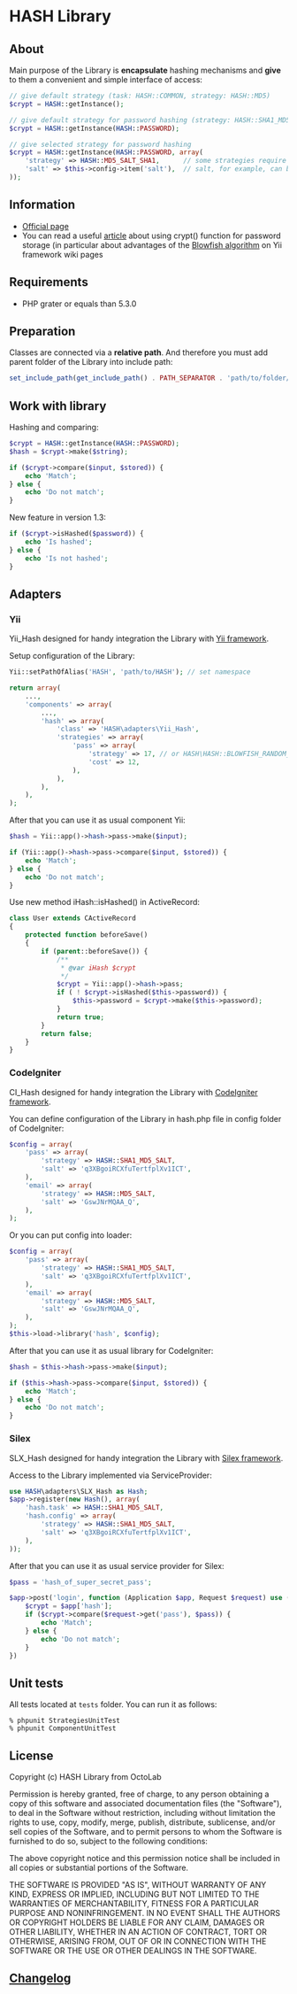HASH Library
============

## About
Main purpose of the Library is **encapsulate** hashing mechanisms and **give** to them a convenient and simple interface of access:

```php
// give default strategy (task: HASH::COMMON, strategy: HASH::MD5)
$crypt = HASH::getInstance();

// give default strategy for password hashing (strategy: HASH::SHA1_MD5)
$crypt = HASH::getInstance(HASH::PASSWORD);

// give selected strategy for password hashing
$crypt = HASH::getInstance(HASH::PASSWORD, array(
	'strategy' => HASH::MD5_SALT_SHA1,		// some strategies require salt, by default $salt = substr(md5(__CLASS__), 0, 22)
	'salt' => $this->config->item('salt'),	// salt, for example, can be stored globally in the site settings
));
```


## Information
* [Official page](http://www.octolab.org/libraries/hash)
* You can read a useful [article](http://www.yiiframework.com/wiki/425/use-crypt-for-password-storage/) about using crypt() function for password storage (in particular about advantages of the [Blowfish algorithm](http://en.wikipedia.org/wiki/Blowfish_%28cipher%29) on Yii framework wiki pages



## Requirements
* PHP grater or equals than 5.3.0


## Preparation
Classes are connected via a **relative path**. And therefore you must add parent folder of the Library into include path:

```php
set_include_path(get_include_path() . PATH_SEPARATOR . 'path/to/folder/which/contains/HASH');
```


## Work with library
Hashing and comparing:

```php
$crypt = HASH::getInstance(HASH::PASSWORD);
$hash = $crypt->make($string);

if ($crypt->compare($input, $stored)) {
	echo 'Match';
} else {
	echo 'Do not match';
}
```

New feature in version 1.3:

```php
if ($crypt->isHashed($password)) {
	echo 'Is hashed';
} else {
	echo 'Is not hashed';
}
```


## Adapters
### Yii
Yii_Hash designed for handy integration the Library with [Yii framework](http://www.yiiframework.com/).

Setup configuration of the Library:

```php
Yii::setPathOfAlias('HASH', 'path/to/HASH'); // set namespace

return array(
	...,
	'components' => array(
		...,
		'hash' => array(
			'class' => 'HASH\adapters\Yii_Hash',
			'strategies' => array(
				'pass' => array(
					'strategy' => 17, // or HASH\HASH::BLOWFISH_RANDOM_SALT,
					'cost' => 12,
				),
			),
		),
	),
);
```

After that you can use it as usual component Yii:

```php
$hash = Yii::app()->hash->pass->make($input);

if (Yii::app()->hash->pass->compare($input, $stored)) {
	echo 'Match';
} else {
	echo 'Do not match';
}
```

Use new method iHash::isHashed() in ActiveRecord:

```php
class User extends CActiveRecord
{
	protected function beforeSave()
	{
		if (parent::beforeSave()) {
			/**
			 * @var iHash $crypt
			 */
			$crypt = Yii::app()->hash->pass;
			if ( ! $crypt->isHashed($this->password)) {
				$this->password = $crypt->make($this->password);
			}
			return true;
		}
		return false;
	}
}
```

### CodeIgniter
CI_Hash designed for handy integration the Library with [CodeIgniter framework](http://ellislab.com/codeigniter).

You can define configuration of the Library in hash.php file in config folder of CodeIgniter:

```php
$config = array(
	'pass' => array(
		'strategy' => HASH::SHA1_MD5_SALT,
		'salt' => 'q3XBgoiRCXfuTertfplXv1ICT',
	),
	'email' => array(
		'strategy' => HASH::MD5_SALT,
		'salt' => 'GswJNrMQAA_Q',
	),
);
```

Or you can put config into loader:

```php
$config = array(
	'pass' => array(
		'strategy' => HASH::SHA1_MD5_SALT,
		'salt' => 'q3XBgoiRCXfuTertfplXv1ICT',
	),
	'email' => array(
		'strategy' => HASH::MD5_SALT,
		'salt' => 'GswJNrMQAA_Q',
	),
);
$this->load->library('hash', $config);
```

After that you can use it as usual library for CodeIgniter:

```php
$hash = $this->hash->pass->make($input);

if ($this->hash->pass->compare($input, $stored)) {
	echo 'Match';
} else {
	echo 'Do not match';
}
```

### Silex
SLX_Hash designed for handy integration the Library with [Silex framework](http://silex.sensiolabs.org/).

Access to the Library implemented via ServiceProvider:

```php
use HASH\adapters\SLX_Hash as Hash;
$app->register(new Hash(), array(
	'hash.task' => HASH::SHA1_MD5_SALT,
	'hash.config' => array(
		'strategy' => HASH::SHA1_MD5_SALT,
		'salt' => 'q3XBgoiRCXfuTertfplXv1ICT',
	),
));
```

After that you can use it as usual service provider for Silex:

```php
$pass = 'hash_of_super_secret_pass';

$app->post('login', function (Application $app, Request $request) use ($pass) {
	$crypt = $app['hash'];
	if ($crypt->compare($request->get('pass'), $pass)) {
		echo 'Match';
	} else {
		echo 'Do not match';
	}
})
```


## Unit tests
All tests located at `tests` folder. You can run it as follows:

```
% phpunit StrategiesUnitTest
% phpunit ComponentUnitTest
```


## License

Copyright (c) HASH Library from OctoLab

Permission is hereby granted, free of charge, to any person obtaining a copy of this software and associated documentation files (the "Software"), to deal in the Software without restriction, including without limitation the rights to use, copy, modify, merge, publish, distribute, sublicense, and/or sell copies of the Software, and to permit persons to whom the Software is furnished to do so, subject to the following conditions:

The above copyright notice and this permission notice shall be included in all copies or substantial portions of the Software.

THE SOFTWARE IS PROVIDED "AS IS", WITHOUT WARRANTY OF ANY KIND, EXPRESS OR IMPLIED, INCLUDING BUT NOT LIMITED TO THE WARRANTIES OF MERCHANTABILITY, FITNESS FOR A PARTICULAR PURPOSE AND NONINFRINGEMENT. IN NO EVENT SHALL THE AUTHORS OR COPYRIGHT HOLDERS BE LIABLE FOR ANY CLAIM, DAMAGES OR OTHER LIABILITY, WHETHER IN AN ACTION OF CONTRACT, TORT OR OTHERWISE, ARISING FROM, OUT OF OR IN CONNECTION WITH THE SOFTWARE OR THE USE OR OTHER DEALINGS IN THE SOFTWARE.


## [Changelog](CHANGELOG.md)